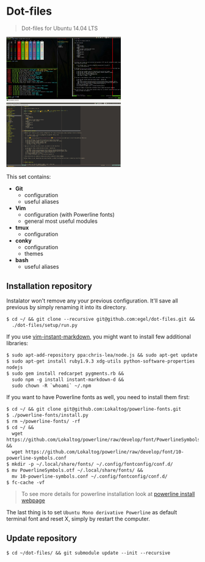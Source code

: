 # Dot-files

> Dot-files for Ubuntu 14.04 LTS

<img src="img/terminal.jpg" title="Guake + Tmux + Vim - The ultimate workset" width="300" />
<img src="img/vim_gui.jpg" title="Vim GUI Interface" width="300" />

This set contains:

  - **Git**
    - configuration
    - useful aliases
  - **Vim**
    - configuration (with Powerline fonts)
    - general most useful modules
  - **tmux**
    - configuration
  - **conky**
    - configuration
    - themes
  - **bash**
    - useful aliases


## Installation repository

Instalator won't remove any your previous configuration. It'll save all previous by simply renaming it into its directory.

    $ cd ~/ && git clone --recursive git@github.com:egel/dot-files.git &&
      ./dot-files/setup/run.py

If you use [vim-instant-markdown](https://github.com/suan/vim-instant-markdown), you might want to install few additional libraries:

    $ sudo apt-add-repository ppa:chris-lea/node.js && sudo apt-get update
    $ sudo apt-get install ruby1.9.3 xdg-utils python-software-properties nodejs
    $ sudo gem install redcarpet pygments.rb &&
      sudo npm -g install instant-markdown-d &&
      sudo chown -R `whoami` ~/.npm

If you want to have Powerline fonts as well, you need to install them first:

    $ cd ~/ && git clone git@github.com:Lokaltog/powerline-fonts.git
    $ ./powerline-fonts/install.py
    $ rm ~/powerline-fonts/ -rf
    $ cd ~/ &&
      wget https://github.com/Lokaltog/powerline/raw/develop/font/PowerlineSymbols.otf &&
      wget https://github.com/Lokaltog/powerline/raw/develop/font/10-powerline-symbols.conf
    $ mkdir -p ~/.local/share/fonts/ ~/.config/fontconfig/conf.d/
    $ mv PowerlineSymbols.otf ~/.local/share/fonts/ &&
      mv 10-powerline-symbols.conf ~/.config/fontconfig/conf.d/
    $ fc-cache -vf

> To see more details for powerline installation look at [powerline install webpage]

The last thing is to set `Ubuntu Mono derivative Powerline` as default terminal font and reset X, simply by restart the computer.



## Update repository

    $ cd ~/dot-files/ && git submodule update --init --recursive


 [powerline install webpage]: https://powerline.readthedocs.org/en/latest/installation/linux.html#font-installation
